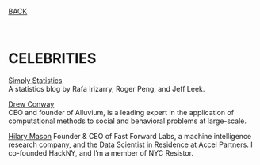 [BACK](https://tane-rs.github.io/road-to-data-science)

<br>

# CELEBRITIES

[Simply Statistics](https://simplystatistics.org/)  
A statistics blog by Rafa Irizarry, Roger Peng, and Jeff Leek. 

[Drew Conway](http://drewconway.com/)  
CEO and founder of Alluvium, is a leading expert in the application of computational methods to social and behavioral problems at large-scale.

[Hilary Mason](https://hilarymason.com/)
Founder & CEO of Fast Forward Labs, a machine intelligence research company, and the Data Scientist in Residence at Accel Partners. I co-founded HackNY, and I’m a member of NYC Resistor.